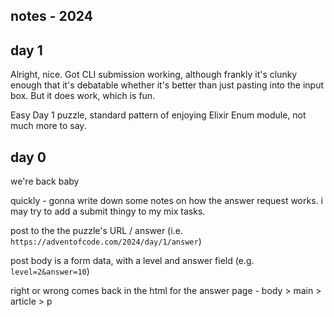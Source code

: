 ## notes - 2024

## day 1
Alright, nice. Got CLI submission working, although frankly it's clunky enough that it's debatable whether it's better than just pasting into the input box. But it does work, which is fun.

Easy Day 1 puzzle, standard pattern of enjoying Elixir Enum module, not much more to say.

## day 0

we're back baby

quickly - gonna write down some notes on how the answer request works. i may try to add a submit thingy to my mix tasks.

post to the the puzzle's URL / answer (i.e. `https://adventofcode.com/2024/day/1/answer`)

post body is a form data, with a level and answer field (e.g. `level=2&answer=10`)

right or wrong comes back in the html for the answer page - body > main > article > p